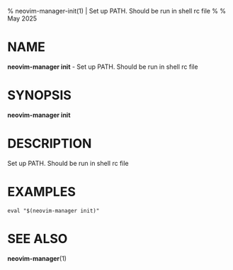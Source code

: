 % neovim-manager-init(1) | Set up PATH. Should be run in shell rc file
% 
% May 2025

NAME
==================================================

**neovim-manager init** - Set up PATH. Should be run in shell rc file

SYNOPSIS
==================================================

**neovim-manager init**

DESCRIPTION
==================================================

Set up PATH. Should be run in shell rc file


EXAMPLES
==================================================

~~~
eval "$(neovim-manager init)"

~~~

SEE ALSO
==================================================

**neovim-manager**(1)



